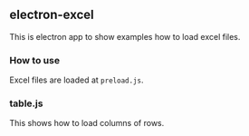 ## electron-excel
This is electron app to show examples how to load excel files.
### How to use
Excel files are loaded at `preload.js`.

### table.js
This shows how to load columns of rows. 
